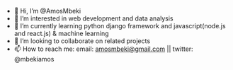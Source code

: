 - 👋 Hi, I’m @AmosMbeki
- 👀 I’m interested in web development and data analysis 
- 🌱 I’m currently learning python django framework and javascript(node.js and react.js) & machine learning
- 💞️ I’m looking to collaborate on related projects
- 📫 How to reach me: email: amosmbeki@gmail.com || twitter: @mbekiamos  

<!---
AmosMbeki/AmosMbeki is a ✨ special ✨ repository because its `README.md` (this file) appears on your GitHub profile.
You can click the Preview link to take a look at your changes.
--->
